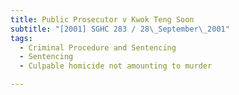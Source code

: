 ```yaml
---
title: Public Prosecutor v Kwok Teng Soon
subtitle: "[2001] SGHC 283 / 28\_September\_2001"
tags:
  - Criminal Procedure and Sentencing
  - Sentencing
  - Culpable homicide not amounting to murder

---
```



